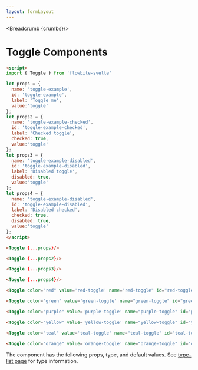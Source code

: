 ```yaml
---
layout: formLayout
---
```


<script>
import Htwo from '../utils/Htwo.svelte'
import ExampleDiv from '../utils/ExampleDiv.svelte'
import { onMount } from 'svelte';
import { Toggle, Table, TableDefaultRow, Breadcrumb } from '$lib/index'
import { AtSymbolOutline , MailOutline } from 'svelte-heros'
import componentProps from '../props/Toggle.json'
let items = componentProps.props

let propHeader = ['Name', 'Type', 'Default']

let divClass='w-full relative overflow-x-auto shadow-md sm:rounded-lg'
let theadClass ='text-xs text-gray-700 uppercase bg-gray-50 dark:bg-gray-700 dark:text-white'

let props = {
  name: 'toggle-example',
  id: 'toggle-example',
  label: 'Toggle me',
  value:'toggle1'
};
let props2 = {
  name: 'toggle-example-checked',
  id: 'toggle-example-checked',
  label: 'Checked toggle',
  checked: true,
  value:'toggle2'
};
let props3 = {
  name: 'toggle-example-disabled',
  id: 'toggle-example-disabled',
  label: 'Disabled toggle',
  disabled: true,
  value:'toggle3'
};
let props4 = {
  name: 'toggle-example-disabled',
  id: 'toggle-example-disabled',
  label: 'Disabled checked',
  checked: true,
  disabled: true,
  value:'toggle4'
};
  let crumbs = [
    {
      label:'Home',
      href:'/'
    },
    {
      label:'Forms',
      href:'/forms/'
    },
    {
      label:'Toggle',
      href:'/forms/toggle'
    }
  ]
</script>

<Breadcrumb {crumbs}/>


<h1 class="text-3xl w-full dark:text-white py-8">Toggle Components</h1>

<Htwo label="Examples" />

<ExampleDiv>
<div class="w-full py-2">
<Toggle {...props} />
</div>
<div class="w-full py-2">
<Toggle {...props2}/>
</div>
<div class="w-full py-2">
<Toggle {...props3}/>
</div>
<div class="w-full py-2">
<Toggle {...props4}/>
</div>
</ExampleDiv>

```html
<script>
import { Toggle } from 'flowbite-svelte'

let props = {
  name: 'toggle-example',
  id: 'toggle-example',
  label: 'Toggle me',
  value:'toggle'
};
let props2 = {
  name: 'toggle-example-checked',
  id: 'toggle-example-checked',
  label: 'Checked toggle',
  checked: true,
  value:'toggle'
};
let props3 = {
  name: 'toggle-example-disabled',
  id: 'toggle-example-disabled',
  label: 'Disabled toggle',
  disabled: true,
  value:'toggle'
};
let props4 = {
  name: 'toggle-example-disabled',
  id: 'toggle-example-disabled',
  label: 'Disabled checked',
  checked: true,
  disabled: true,
  value:'toggle'
};
</script>

<Toggle {...props}/>

<Toggle {...props2}/>

<Toggle {...props3}/>

<Toggle {...props4}/>
```

<Htwo label="Colors" />

<ExampleDiv class="flex justify-between">

<Toggle color="red" value='red-toggle' name="red-toggle" id="red-toggle" label="Red" checked/>

<Toggle color="green" value='green-toggle' name="green-toggle" id="green-toggle" label="Green" checked/>

<Toggle color="purple" value='purple-toggle' name="purple-toggle" id="purple-toggle" label="Purple" checked/>

<Toggle color="yellow" value='yellow-toggle' name="yellow-toggle" id="yellow-toggle" label="Yellow" checked/>

<Toggle color="teal" value='teal-toggle' name="teal-toggle" id="teal-toggle" label="Teal" checked/>

<Toggle color="orange" value='orange-toggle' name="orange-toggle" id="orange-toggle" label="Orange" checked/>

</ExampleDiv>

```html
<Toggle color="red" value='red-toggle' name="red-toggle" id="red-toggle" label="Red" checked/>

<Toggle color="green" value='green-toggle' name="green-toggle" id="green-toggle" label="Green" checked/>

<Toggle color="purple" value='purple-toggle' name="purple-toggle" id="purple-toggle" label="Purple" checked/>

<Toggle color="yellow" value='yellow-toggle' name="yellow-toggle" id="yellow-toggle" label="Yellow" checked/>

<Toggle color="teal" value='teal-toggle' name="teal-toggle" id="teal-toggle" label="Teal" checked/>

<Toggle color="orange" value='orange-toggle' name="orange-toggle" id="orange-toggle" label="Orange" checked/>
```

<Htwo label="Sizes" />

<ExampleDiv>
<div class="w-full py-2">
<Toggle size="small" value='small-toggle' name="small-toggle" id="small-toggle" label="Small toggle" checked/>
</div>
<div class="w-full py-2">
<Toggle value='default-toggle' name="default-toggle" id="default-toggle" label="Default toggle" checked/>
</div>
<div class="w-full py-2">
<Toggle size="large" value='large-toggle' name="large-toggle" id="large-toggle" label="Large toggle" checked/>
</div>
</ExampleDiv>

<Htwo label="Props" />

<p>The component has the following props, type, and default values. See <a href="/type-list">type-list page</a> for type information.</p>

<Table header={propHeader} {divClass} {theadClass}>
  <TableDefaultRow {items} rowState='hover' />
</Table>
